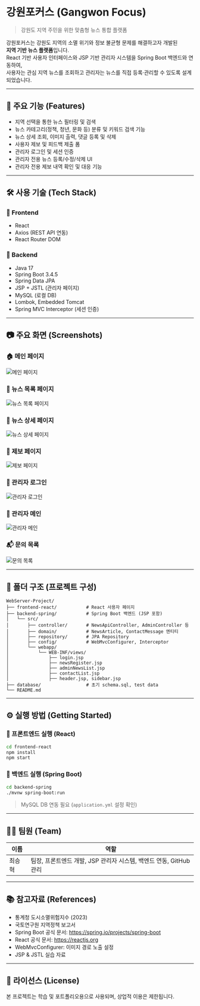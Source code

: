 # 강원포커스 (Gangwon Focus)

> 강원도 지역 주민을 위한 맞춤형 뉴스 통합 플랫폼

강원포커스는 강원도 지역의 소멸 위기와 정보 불균형 문제를 해결하고자 개발된  
**지역 기반 뉴스 플랫폼**입니다.  
React 기반 사용자 인터페이스와 JSP 기반 관리자 시스템을 Spring Boot 백엔드와 연동하여,  
사용자는 관심 지역 뉴스를 조회하고 관리자는 뉴스를 직접 등록·관리할 수 있도록 설계되었습니다.

---

## 📌 주요 기능 (Features)

- 지역 선택을 통한 뉴스 필터링 및 검색
- 뉴스 카테고리(정책, 청년, 문화 등) 분류 및 키워드 검색 기능
- 뉴스 상세 조회, 이미지 출력, 댓글 등록 및 삭제
- 사용자 제보 및 피드백 제출 폼
- 관리자 로그인 및 세션 인증
- 관리자 전용 뉴스 등록/수정/삭제 UI
- 관리자 전용 제보 내역 확인 및 대응 기능

---

## 🛠 사용 기술 (Tech Stack)

### 🔹 Frontend
- React
- Axios (REST API 연동)
- React Router DOM

### 🔹 Backend
- Java 17
- Spring Boot 3.4.5
- Spring Data JPA
- JSP + JSTL (관리자 페이지)
- MySQL (로컬 DB)
- Lombok, Embedded Tomcat
- Spring MVC Interceptor (세션 인증)

---

## 📷 주요 화면 (Screenshots)

### 🏠 메인 페이지
![메인 페이지](./screenshots/메인페이지.jpg)

### 📰 뉴스 목록 페이지
![뉴스 목록 페이지](./screenshots/뉴스목록페이지.jpg)

### 📄 뉴스 상세 페이지
![뉴스 상세 페이지](./screenshots/뉴스상세페이지.jpg)

### 📨 제보 페이지
![제보 페이지](./screenshots/제보페이지.jpg)

### 🔐 관리자 로그인
![관리자 로그인](./screenshots/관리자로그인.jpg)

### 🧭 관리자 메인
![관리자 메인](./screenshots/관리자홈페이지.jpg)

### 📬 문의 목록
![문의 목록](./screenshots/관리자문의목록.jpg)


---

## 📁 폴더 구조 (프로젝트 구성)

```
WebServer-Project/
├── frontend-react/           # React 사용자 페이지
├── backend-spring/           # Spring Boot 백엔드 (JSP 포함)
│   └── src/
│       ├── controller/       # NewsApiController, AdminController 등
│       ├── domain/           # NewsArticle, ContactMessage 엔티티
│       ├── repository/       # JPA Repository
│       ├── config/           # WebMvcConfigurer, Interceptor
│       └── webapp/
│           └── WEB-INF/views/
│               ├── login.jsp
│               ├── newsRegister.jsp
│               ├── adminNewsList.jsp
│               ├── contactList.jsp
│               ├── header.jsp, sidebar.jsp
├── database/                 # 초기 schema.sql, test data
└── README.md
```

---

## ⚙️ 실행 방법 (Getting Started)

### 🔹 프론트엔드 실행 (React)

```bash
cd frontend-react
npm install
npm start
```

### 🔹 백엔드 실행 (Spring Boot)

```bash
cd backend-spring
./mvnw spring-boot:run
```

> MySQL DB 연동 필요 (`application.yml` 설정 확인)

---

## 👨‍💻 팀원 (Team)

| 이름       | 역할                            |
|------------|---------------------------------|
| 최승혁     | 팀장, 프론트엔드 개발, JSP 관리자 시스템, 백엔드 연동, GitHub 관리 |

---

## 📚 참고자료 (References)

- 통계청 도시소멸위험지수 (2023)
- 국토연구원 지역정책 보고서
- Spring Boot 공식 문서: https://spring.io/projects/spring-boot  
- React 공식 문서: https://reactjs.org  
- WebMvcConfigurer: 이미지 경로 노출 설정
- JSP & JSTL 실습 자료

---

## 📄 라이선스 (License)

본 프로젝트는 학습 및 포트폴리오용으로 사용되며, 상업적 이용은 제한됩니다.
